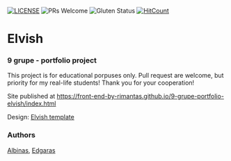 [![LICENSE](https://img.shields.io/badge/license-MIT-blue.svg?style=flat-square)](https://github.com/belauzas/HTML5-website-template/blob/master/LICENSE.md)
![PRs Welcome](https://img.shields.io/badge/PRs-welcome-brightgreen.svg)
![Gluten Status](https://img.shields.io/badge/Gluten-Free-green.svg)
[![HitCount](http://hits.dwyl.com/front-end-by-rimantas/9-grupe-portfolio-elvish.svg)](http://hits.dwyl.com/front-end-by-rimantas/9-grupe-portfolio-elvish)

# Elvish
### 9 grupe - portfolio project

This project is for educational porpuses only. Pull request are welcome, but priority for my real-life students! Thank you for your cooperation!

Site published at https://front-end-by-rimantas.github.io/9-grupe-portfolio-elvish/index.html

Design: [Elvish template](http://theme.srbthemes.com/elvish/index_6.html)

### Authors
[Albinas](https://github.com/albinaskurpe), [Edgaras]()
